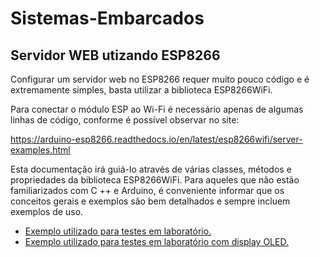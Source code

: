 # Sistemas-Embarcados

Servidor WEB utizando ESP8266
------

Configurar um servidor web no ESP8266 requer muito pouco código e é extremamente simples, basta utilizar a biblioteca ESP8266WiFi.

Para conectar o módulo ESP ao Wi-Fi é necessário apenas de algumas linhas de código, conforme é possível observar no site:

https://arduino-esp8266.readthedocs.io/en/latest/esp8266wifi/server-examples.html

Esta documentação irá guiá-lo através de várias classes, métodos e propriedades da biblioteca ESP8266WiFi. Para aqueles que não estão familiarizados com C ++ e Arduino, é conveniente informar que os conceitos gerais e exemplos são bem detalhados e sempre incluem exemplos de uso.

* [Exemplo utilizado para testes em laboratório.](ESP8266/Arduino%20IDE/WebServerESP8266/WebServerESP8266.ino "Exemplo WEB server")
* [Exemplo utilizado para testes em laboratório com display OLED.](ESP8266/Arduino%20IDE/WebServerESP8266-OLED/WebServerESP8266.ino "Exemplo WEB server - OLED")
